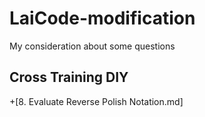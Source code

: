 # LaiCode-modification
My consideration  about some questions

## Cross Training DIY
+[8. Evaluate Reverse Polish Notation.md]
